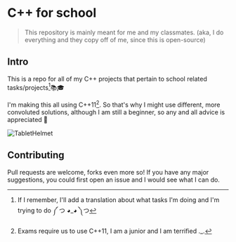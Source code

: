 # C++ for school
> This repository is mainly meant for me and my classmates.
> (aka, I do everything and they copy off of me, since this is open-source)

## Intro
This is a repo for all of my C++ projects that pertain to school related tasks/projects[^1]📚🎓
[^1]: If I remember, I'll add a translation about what tasks I'm doing and I'm trying to do ༼ つ ◕_◕ ༽つ


I'm making this all using C++11[^2]. So that's why I might use different, more convoluted solutions, although I am still a beginner, so any and all advice is appreciated 💜

![TabletHelmet](https://user-images.githubusercontent.com/106104408/208191727-b5c19a18-c7a5-4086-96ab-fe5856bbbf6a.png)
[^2]: Exams require us to use C++11, I am a junior and I am terrified ._.

## Contributing
Pull requests are welcome, forks even more so! If you have any major suggestions, you could first open an issue and I would see what I can do.
